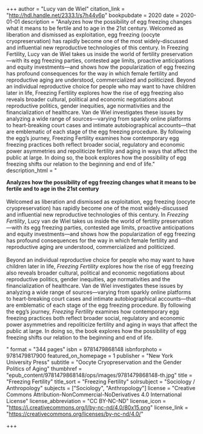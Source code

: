 +++
author = "Lucy van de Wiel"
citation_link = "http://hdl.handle.net/2333.1/s7h44v6p"
bookpubdate = 2020
date = 2020-01-01
description = "Analyzes how the possibility of egg freezing changes what it means to be fertile and to age in the 21st century. Welcomed as liberation and dismissed as exploitation, egg freezing (oocyte cryopreservation) has rapidly become one of the most widely-discussed and influential new reproductive technologies of this century. In Freezing Fertility, Lucy van de Wiel takes us inside the world of fertility preservation—with its egg freezing parties, contested age limits, proactive anticipations and equity investments—and shows how the popularization of egg freezing has profound consequences for the way in which female fertility and reproductive aging are understood, commercialized and politicized. Beyond an individual reproductive choice for people who may want to have children later in life, Freezing Fertility explores how the rise of egg freezing also reveals broader cultural, political and economic negotiations about reproductive politics, gender inequities, age normativities and the financialization of healthcare. Van de Wiel investigates these issues by analyzing a wide range of sources—varying from sparkly online platforms to heart-breaking court cases and intimate autobiographical accounts—that are emblematic of each stage of the egg freezing procedure. By following the egg’s journey, Freezing Fertility examines how contemporary egg freezing practices both reflect broader social, regulatory and economic power asymmetries and repoliticize fertility and aging in ways that affect the public at large. In doing so, the book explores how the possibility of egg freezing shifts our relation to the beginning and end of life."
description_html = "<p><strong>Analyzes how the possibility of egg freezing changes what it means to be fertile and to age in the 21st century</strong><br><br>Welcomed as liberation and dismissed as exploitation, egg freezing (oocyte cryopreservation) has rapidly become one of the most widely-discussed and influential new reproductive technologies of this century. In <em>Freezing Fertility</em>, Lucy van de Wiel takes us inside the world of fertility preservation—with its egg freezing parties, contested age limits, proactive anticipations and equity investments—and shows how the popularization of egg freezing has profound consequences for the way in which female fertility and reproductive aging are understood, commercialized and politicized.<br><br>Beyond an individual reproductive choice for people who may want to have children later in life, <em>Freezing Fertility</em> explores how the rise of egg freezing also reveals broader cultural, political and economic negotiations about reproductive politics, gender inequities, age normativities and the financialization of healthcare. Van de Wiel investigates these issues by analyzing a wide range of sources—varying from sparkly online platforms to heart-breaking court cases and intimate autobiographical accounts—that are emblematic of each stage of the egg freezing procedure. By following the egg’s journey, <em>Freezing Fertility </em>examines how contemporary egg freezing practices both reflect broader social, regulatory and economic power asymmetries and repoliticize fertility and aging in ways that affect the public at large. In doing so, the book explores how the possibility of egg freezing shifts our relation to the beginning and end of life.</p>"
format = "344 pages"
isbn = 9781479868148
isbnforphoto = 9781479817900
featured_on_homepage = 1
publisher = "New York University Press"
subtitle = "Oocyte Cryopreservation and the Gender Politics of Aging"
thumbhref = "epub_content/9781479868148/ops/images/9781479868148-th.jpg"
title = "Freezing Fertility"
title_sort = "Freezing Fertility"
solrsubject = "Sociology / Anthropology"
subjects = ["Sociology", "Anthropology"]
license = "Creative Commons Attribution-NonCommercial-NoDerivatives 4.0 International License"
license_abbreviation = "CC BY-NC-ND"
license_icon = "https://i.creativecommons.org/l/by-nc-nd/4.0/80x15.png"
license_link = "https://creativecommons.org/licenses/by-nc-nd/4.0/"

+++
